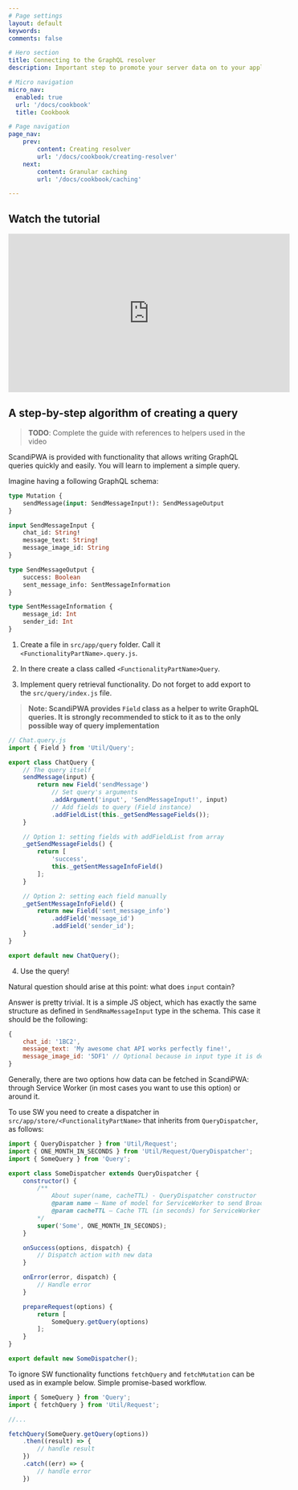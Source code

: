 ```yaml
---
# Page settings
layout: default
keywords:
comments: false

# Hero section
title: Connecting to the GraphQL resolver
description: Important step to promote your server data on to your application presentation layer.

# Micro navigation
micro_nav:
  enabled: true
  url: '/docs/cookbook'
  title: Cookbook

# Page navigation
page_nav:
    prev:
        content: Creating resolver
        url: '/docs/cookbook/creating-resolver'
    next:
        content: Granular caching
        url: '/docs/cookbook/caching'

---
```


## Watch the tutorial

<div class="video">
    <iframe width="560" height="315" src="https://www.youtube.com/embed/zoioI81yOWI" frameborder="0" allow="accelerometer; autoplay; encrypted-media; gyroscope; picture-in-picture" allowfullscreen></iframe>
</div>

## A step-by-step algorithm of creating a query
> **TODO**: Complete the guide with references to helpers used in the video

ScandiPWA is provided with functionality that allows writing GraphQL queries quickly and easily. You will learn to implement a simple query.

Imagine having a following GraphQL schema:

```graphql
type Mutation {
    sendMessage(input: SendMessageInput!): SendMessageOutput
}

input SendMessageInput {
    chat_id: String!
    message_text: String!
    message_image_id: String
}

type SendMessageOutput {
    success: Boolean
    sent_message_info: SentMessageInformation
}

type SentMessageInformation {
    message_id: Int
    sender_id: Int
}
```

1. Create a file in `src/app/query` folder. Call it `<FunctionalityPartName>.query.js`.

2. In there create a class called `<FunctionalityPartName>Query`.

3. Implement query retrieval functionality. Do not forget to add export to the `src/query/index.js` file.
>**Note: ScandiPWA provides `Field` class as a helper to write GraphQL queries. It is strongly recommended to stick to it as to the only possible way of query implementation**


```javascript
// Chat.query.js
import { Field } from 'Util/Query';

export class ChatQuery {
    // The query itself
    sendMessage(input) {
        return new Field('sendMessage')
            // Set query's arguments
            .addArgument('input', 'SendMessageInput!', input)
            // Add fields to query (Field instance)
            .addFieldList(this._getSendMessageFields());
    }

    // Option 1: setting fields with addFieldList from array
    _getSendMessageFields() {
        return [
            'success',
            this._getSentMessageInfoField()
        ];
    }

    // Option 2: setting each field manually
    _getSentMessageInfoField() {
        return new Field('sent_message_info')
            .addField('message_id')
            .addField('sender_id');
    }
}

export default new ChatQuery();
```

4. Use the query!

Natural question should arise at this point: what does `input` contain?

Answer is pretty trivial. It is a simple JS object, which has exactly the same structure as defined in `SendRmaMessageInput` type in the schema. This case it should be the following:

```javascript
{
    chat_id: '1BC2',
    message_text: 'My awesome chat API works perfectly fine!',
    message_image_id: '5DF1' // Optional because in input type it is defined as optional
}
```

Generally, there are two options how data can be fetched in ScandiPWA: through Service Worker (in most cases you want to use this option) or around it.

To use SW you need to create a dispatcher in `src/app/store/<FunctionalityPartName>` that inherits from `QueryDispatcher`, as follows:

```javascript
import { QueryDispatcher } from 'Util/Request';
import { ONE_MONTH_IN_SECONDS } from 'Util/Request/QueryDispatcher';
import { SomeQuery } from 'Query';

export class SomeDispatcher extends QueryDispatcher {
    constructor() {
        /**
            About super(name, cacheTTL) - QueryDispatcher constructor
            @param name — Name of model for ServiceWorker to send BroadCasts updates to
            @param cacheTTL — Cache TTL (in seconds) for ServiceWorker to cache responses
        */
        super('Some', ONE_MONTH_IN_SECONDS);
    }

    onSuccess(options, dispatch) {
        // Dispatch action with new data
    }

    onError(error, dispatch) {
        // Handle error
    }

    prepareRequest(options) {
        return [
            SomeQuery.getQuery(options)
        ];
    }
}

export default new SomeDispatcher();
```

To ignore SW functionality functions `fetchQuery` and `fetchMutation` can be used as in example below. Simple promise-based workflow.

```javascript
import { SomeQuery } from 'Query';
import { fetchQuery } from 'Util/Request';

//...

fetchQuery(SomeQuery.getQuery(options))
    .then((result) => {
        // handle result
    })
    .catch((err) => {
        // handle error
    })
```
